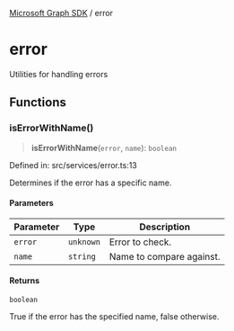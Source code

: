 [Microsoft Graph SDK](README.md) / error

# error

Utilities for handling errors

## Functions

### isErrorWithName()

> **isErrorWithName**(`error`, `name`): `boolean`

Defined in: src/services/error.ts:13

Determines if the error has a specific name.

#### Parameters

| Parameter | Type | Description |
| ------ | ------ | ------ |
| `error` | `unknown` | Error to check. |
| `name` | `string` | Name to compare against. |

#### Returns

`boolean`

True if the error has the specified name, false otherwise.
